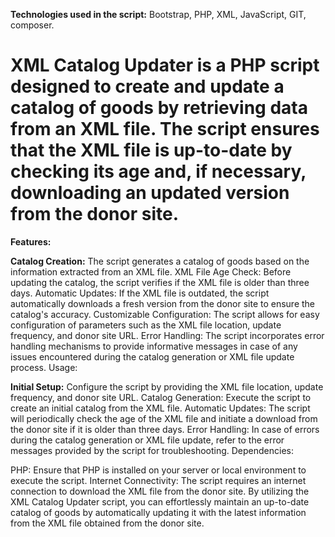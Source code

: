 **Technologies used in the script:** Bootstrap, PHP, XML, JavaScript, GIT, composer.

# XML Catalog Updater is a PHP script designed to create and update a catalog of goods by retrieving data from an XML file. The script ensures that the XML file is up-to-date by checking its age and, if necessary, downloading an updated version from the donor site.

**Features:**

**Catalog Creation:** The script generates a catalog of goods based on the information extracted from an XML file.
XML File Age Check: Before updating the catalog, the script verifies if the XML file is older than three days.
Automatic Updates: If the XML file is outdated, the script automatically downloads a fresh version from the donor site to ensure the catalog's accuracy.
Customizable Configuration: The script allows for easy configuration of parameters such as the XML file location, update frequency, and donor site URL.
Error Handling: The script incorporates error handling mechanisms to provide informative messages in case of any issues encountered during the catalog generation or XML file update process.
Usage:

**Initial Setup:** Configure the script by providing the XML file location, update frequency, and donor site URL.
Catalog Generation: Execute the script to create an initial catalog from the XML file.
Automatic Updates: The script will periodically check the age of the XML file and initiate a download from the donor site if it is older than three days.
Error Handling: In case of errors during the catalog generation or XML file update, refer to the error messages provided by the script for troubleshooting.
Dependencies:

PHP: Ensure that PHP is installed on your server or local environment to execute the script.
Internet Connectivity: The script requires an internet connection to download the XML file from the donor site.
By utilizing the XML Catalog Updater script, you can effortlessly maintain an up-to-date catalog of goods by automatically updating it with the latest information from the XML file obtained from the donor site.